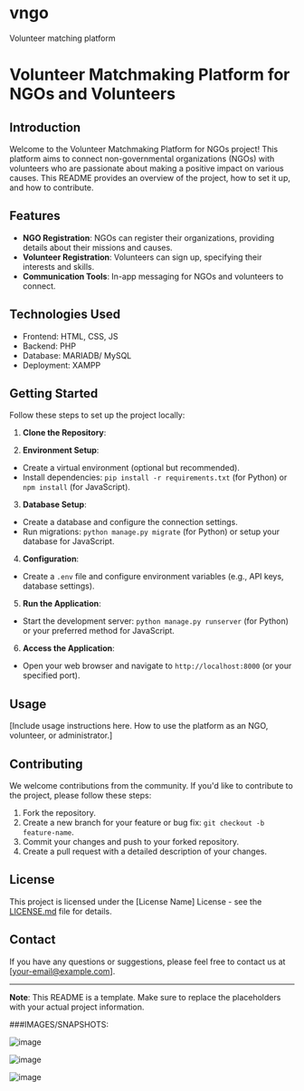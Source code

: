 # vngo
Volunteer matching platform

# Volunteer Matchmaking Platform for NGOs and Volunteers

## Introduction
Welcome to the Volunteer Matchmaking Platform for NGOs project! This platform aims to connect non-governmental organizations (NGOs) with volunteers who are passionate about making a positive impact on various causes. This README provides an overview of the project, how to set it up, and how to contribute.

## Features
- **NGO Registration**: NGOs can register their organizations, providing details about their missions and causes.
- **Volunteer Registration**: Volunteers can sign up, specifying their interests and skills.
- **Communication Tools**: In-app messaging for NGOs and volunteers to connect.


## Technologies Used
- Frontend: HTML, CSS, JS
- Backend: PHP
- Database: MARIADB/ MySQL
- Deployment: XAMPP

## Getting Started
Follow these steps to set up the project locally:

1. **Clone the Repository**:

2. **Environment Setup**:
- Create a virtual environment (optional but recommended).
- Install dependencies: `pip install -r requirements.txt` (for Python) or `npm install` (for JavaScript).

3. **Database Setup**:
- Create a database and configure the connection settings.
- Run migrations: `python manage.py migrate` (for Python) or setup your database for JavaScript.

4. **Configuration**:
- Create a `.env` file and configure environment variables (e.g., API keys, database settings).

5. **Run the Application**:
- Start the development server: `python manage.py runserver` (for Python) or your preferred method for JavaScript.

6. **Access the Application**:
- Open your web browser and navigate to `http://localhost:8000` (or your specified port).

## Usage
[Include usage instructions here. How to use the platform as an NGO, volunteer, or administrator.]

## Contributing
We welcome contributions from the community. If you'd like to contribute to the project, please follow these steps:

1. Fork the repository.
2. Create a new branch for your feature or bug fix: `git checkout -b feature-name`.
3. Commit your changes and push to your forked repository.
4. Create a pull request with a detailed description of your changes.

## License
This project is licensed under the [License Name] License - see the [LICENSE.md](LICENSE.md) file for details.

## Contact
If you have any questions or suggestions, please feel free to contact us at [your-email@example.com].

---

**Note**: This README is a template. Make sure to replace the placeholders with your actual project information.

###IMAGES/SNAPSHOTS:

![image](https://github.com/Madan-26/VNGO/assets/117678430/7db50d47-55b9-4325-9868-040322db96b9)

![image](https://github.com/Madan-26/VNGO/assets/117678430/7f972d26-141a-4be5-95c1-df511f0819bb)

![image](https://github.com/Madan-26/VNGO/assets/117678430/f250d367-5dce-4a9f-9ea9-7a4098459c42)

